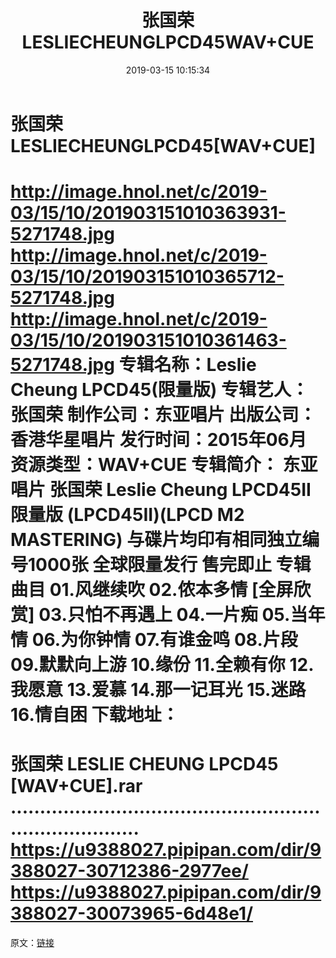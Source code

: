 ﻿---
title: 张国荣LESLIECHEUNGLPCD45WAV+CUE
date: 2019-03-15 10:15:34
categories: WAV车载音乐、镜像
tags: 华语中文
---
# 张国荣LESLIECHEUNGLPCD45[WAV+CUE]

http://image.hnol.net/c/2019-03/15/10/201903151010363931-5271748.jpg
http://image.hnol.net/c/2019-03/15/10/201903151010365712-5271748.jpg
http://image.hnol.net/c/2019-03/15/10/201903151010361463-5271748.jpg
专辑名称：Leslie Cheung LPCD45(限量版)
专辑艺人：张国荣
制作公司：东亚唱片
出版公司：香港华星唱片
发行时间：2015年06月
资源类型：WAV+CUE
专辑简介：
东亚唱片 张国荣 Leslie Cheung LPCD45II 限量版
(LPCD45II)(LPCD M2 MASTERING)
与碟片均印有相同独立编号1000张
全球限量发行 售完即止
专辑曲目
01.风继续吹
02.侬本多情
[全屏欣赏]
03.只怕不再遇上
04.一片痴
05.当年情
06.为你钟情
07.有谁金鸣
08.片段
09.默默向上游
10.缘份
11.全赖有你
12.我愿意
13.爱慕
14.那一记耳光
15.迷路
16.情自困
下载地址：
==============================
张国荣 LESLIE CHEUNG LPCD45 [WAV+CUE].rar
...........................................................................
https://u9388027.pipipan.com/dir/9388027-30712386-2977ee/
https://u9388027.pipipan.com/dir/9388027-30073965-6d48e1/
==============================
原文：[链接](https://blog.sina.com.cn/s/blog_1647c7e760102z9nu.html)